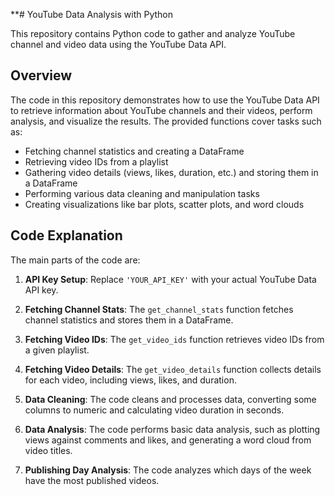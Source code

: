 **# YouTube Data Analysis with Python

This repository contains Python code to gather and analyze YouTube channel and video data using the YouTube Data API.

## Overview

The code in this repository demonstrates how to use the YouTube Data API to retrieve information about YouTube channels and their videos, perform analysis, and visualize the results. The provided functions cover tasks such as:

- Fetching channel statistics and creating a DataFrame
- Retrieving video IDs from a playlist
- Gathering video details (views, likes, duration, etc.) and storing them in a DataFrame
- Performing various data cleaning and manipulation tasks
- Creating visualizations like bar plots, scatter plots, and word clouds

## Code Explanation

The main parts of the code are:

1. **API Key Setup**: Replace `'YOUR_API_KEY'` with your actual YouTube Data API key.

2. **Fetching Channel Stats**: The `get_channel_stats` function fetches channel statistics and stores them in a DataFrame.

3. **Fetching Video IDs**: The `get_video_ids` function retrieves video IDs from a given playlist.

4. **Fetching Video Details**: The `get_video_details` function collects details for each video, including views, likes, and duration.

5. **Data Cleaning**: The code cleans and processes data, converting some columns to numeric and calculating video duration in seconds.

6. **Data Analysis**: The code performs basic data analysis, such as plotting views against comments and likes, and generating a word cloud from video titles.

7. **Publishing Day Analysis**: The code analyzes which days of the week have the most published videos.
